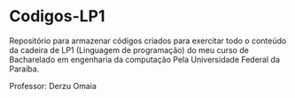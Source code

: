 # Codigos-LP1
Repositório para armazenar códigos criados para exercitar todo o conteúdo da cadeira de LP1 (Linguagem de programação) do meu curso de Bacharelado em engenharia da computação Pela Universidade Federal da Paraíba.


Professor: Derzu Omaia
